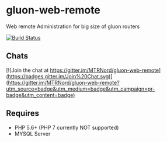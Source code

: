 gluon-web-remote
================

Web remote Administration for big size of gluon routers

[![Build Status](https://travis-ci.org/MTRNord/gluon-web-remote.svg?branch=develop)](https://travis-ci.org/MTRNord/gluon-web-remote)

Chats
-----

[![Join the chat at https://gitter.im/MTRNord/gluon-web-remote](https://badges.gitter.im/Join%20Chat.svg)](https://gitter.im/MTRNord/gluon-web-remote?utm_source=badge&utm_medium=badge&utm_campaign=pr-badge&utm_content=badge)

Requires
--------

- PHP 5.6+ (PHP 7 currently NOT supported)
- MYSQL Server